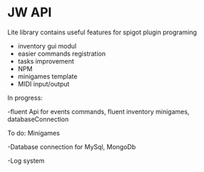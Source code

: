 # JW API
Lite library contains useful features for spigot plugin programing
- inventory gui modul
- easier commands registration
- tasks improvement 
- NPM 
- minigames template 
- MIDI input/output

In progress:

-fluent Api for events commands, fluent inventory
minigames, databaseConnection

To do:
Minigames

-Database connection for MySql, MongoDb

-Log system
